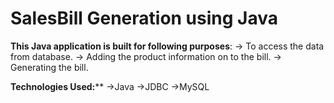 # SalesBill Generation using Java

**This Java application is built for following purposes**:
-> To access the data from database.
-> Adding the product information on to the bill.
-> Generating the bill.

**Technologies Used:****
->Java
->JDBC
->MySQL

